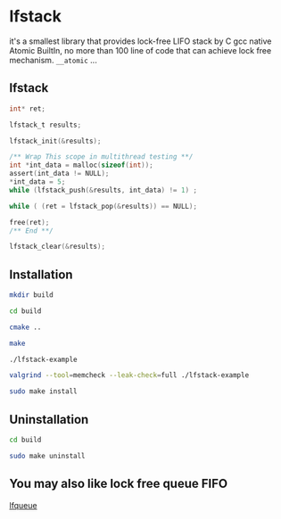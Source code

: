 # lfstack
it's a smallest library that provides lock-free LIFO stack by C gcc native Atomic BuiltIn, no more than 100 line of code that can achieve lock free mechanism. `__atomic` ...

## lfstack

```c
int* ret;

lfstack_t results;

lfstack_init(&results);

/** Wrap This scope in multithread testing **/
int *int_data = malloc(sizeof(int));
assert(int_data != NULL);
*int_data = 5;
while (lfstack_push(&results, int_data) != 1) ;

while ( (ret = lfstack_pop(&results)) == NULL);

free(ret);
/** End **/

lfstack_clear(&results);

```


## Installation

```bash
mkdir build

cd build

cmake ..

make

./lfstack-example

valgrind --tool=memcheck --leak-check=full ./lfstack-example

sudo make install


```


## Uninstallation

```bash
cd build

sudo make uninstall

```


## You may also like lock free queue FIFO

[lfqueue](https://github.com/Taymindis/lfqueue)